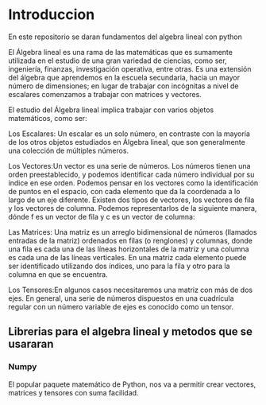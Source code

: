 # Introduccion

En este repositorio se daran fundamentos del algebra lineal con python

El Álgebra lineal es una rama de las matemáticas que es sumamente utilizada en el estudio de una gran variedad de ciencias, como ser, ingeniería, finanzas, investigación operativa, entre otras. Es una extensión del álgebra que aprendemos en la escuela secundaria, hacia un mayor número de dimensiones; en lugar de trabajar con incógnitas a nivel de escalares comenzamos a trabajar con matrices y vectores.

El estudio del Álgebra lineal implica trabajar con varios objetos matemáticos, como ser:

Los Escalares: Un escalar es un solo número, en contraste con la mayoría de los otros objetos estudiados en Álgebra lineal, que son generalmente una colección de múltiples números.

Los Vectores:Un vector es una serie de números. Los números tienen una orden preestablecido, y podemos identificar cada número individual por su índice en ese orden. Podemos pensar en los vectores como la identificación de puntos en el espacio, con cada elemento que da la coordenada a lo largo de un eje diferente. Existen dos tipos de vectores, los vectores de fila y los vectores de columna. Podemos representarlos de la siguiente manera, dónde f es un vector de fila y c es un vector de columna:


Las Matrices: Una matriz es un arreglo bidimensional de números (llamados entradas de la matriz) ordenados en filas (o renglones) y columnas, donde una fila es cada una de las líneas horizontales de la matriz y una columna es cada una de las líneas verticales. En una matriz cada elemento puede ser identificado utilizando dos índices, uno para la fila y otro para la columna en que se encuentra. 

Los Tensores:En algunos casos necesitaremos una matriz con más de dos ejes. En general, una serie de números dispuestos en una cuadrícula regular con un número variable de ejes es conocido como un tensor.

## Librerias para el algebra lineal y metodos que se usararan

### Numpy

El popular paquete matemático de Python, nos va a permitir crear vectores, matrices y tensores con suma facilidad.





